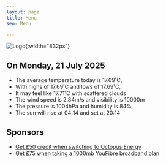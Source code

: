 ```yaml
---
layout: page
title: Menu
seo: Menu

---
```


![Logo](/images/logo.jpg){:width="832px"}

<!-- weather_marker starts -->
## On Monday, 21 July 2025

- The average temperature today is 17.69˚C,
- With highs of 17.69˚C and lows of 17.69˚C,
- It may feel like 17.71˚C with scattered clouds
- The wind speed is 2.84m/s and visibility is 10000m
- The pressure is 1004hPa and humidity is 84%
- The sun will rise at 04:14 and set at 20:14

<!-- weather_marker ends -->

## Sponsors

- [Get £50 credit when switching to Octopus Energy](https://bit.ly/3oD1nnS)
- [Get £75 when taking a 1000mb YouFibre broadband plan](https://aklam.io/91zWhU?)
